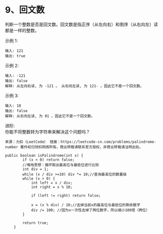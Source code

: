 9、回文数
===
判断一个整数是否是回文数。回文数是指正序（从左向右）和倒序（从右向左）读都是一样的整数。<br>

示例 1:<br>
```
输入: 121
输出: true
```
示例 2:<br>
```
输入: -121
输出: false
解释: 从左向右读, 为 -121 。 从右向左读, 为 121- 。因此它不是一个回文数。
```
示例 3:<br>
```
输入: 10
输出: false
解释: 从右向左读, 为 01 。因此它不是一个回文数。
```
进阶:<br>
你能不将整数转为字符串来解决这个问题吗？<br>

``
来源：力扣（LeetCode）
链接：https://leetcode-cn.com/problems/palindrome-number
著作权归领扣网络所有。商业转载请联系官方授权，非商业转载请注明出处。
``

```
public boolean isPalindrome(int x) {
        if (x < 0) return false;
        //堆栈思想：循环取出最高位与最低位进行比较
        int div = 1;
        while (x / div >=10) div *= 10;//查询最高位的数量级
        while (x > 0) {
            int left = x / div;
            int right = x % 10;

            if (left != right) return false;

            x = (x % div) / 10;//去掉当前x的最高位与最低位的剩余数字
            div /= 100; //因为x一次性去掉了两位数字，所以缩小100倍（两位）
        }

        return true;
    }
```
